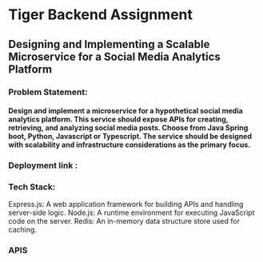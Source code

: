 # Tiger Backend Assignment
## Designing and Implementing a Scalable Microservice for a Social Media Analytics Platform

### Problem Statement: 
#### Design and implement a microservice for a hypothetical social media analytics platform. This service should expose APIs for creating, retrieving, and analyzing social media posts. Choose from Java Spring boot, Python, Javascript or Typescript. The service should be designed with scalability and infrastructure considerations as the primary focus.

### Deployment link :

### Tech Stack:
Express.js: A web application framework for building APIs and handling server-side logic.
Node.js: A runtime environment for executing JavaScript code on the server.
Redis: An in-memory data structure store used for caching.

### APIS


